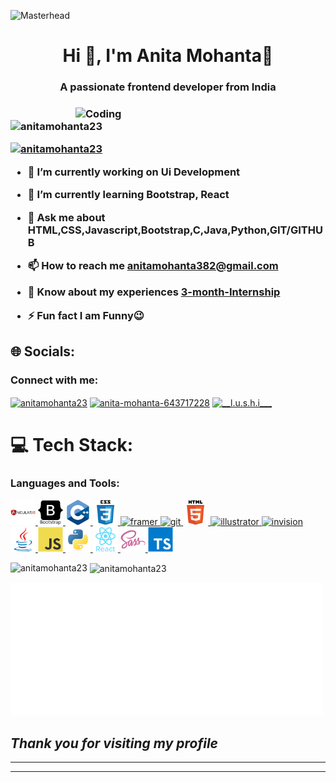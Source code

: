 ![Masterhead](https://user-images.githubusercontent.com/74038190/241765440-80728820-e06b-4f96-9c9e-9df46f0cc0a5.gif)
<h1 align="center">Hi 👋, I'm Anita Mohanta🎀</h1>
<h3 align="center">A passionate frontend developer from India<h3>

<img align="right" alt="Coding" width="400" src="https://camo.githubusercontent.com/13b486d971f17b46ffd6cda9cb2699a71d0c784d53d75eddfb345e2000f46824/68747470733a2f2f63646e2e6472696262626c652e636f6d2f75736572732f323334343830312f73637265656e73686f74732f343737343537382f616c70686174657374657273616e696d6174696f6e322e676966">

<p align="left"> <img src="https://komarev.com/ghpvc/?username=anitamohanta23&label=Profile%20views&color=0e75b6&style=flat" alt="anitamohanta23" /> </p>

<p align="left"> <a href="https://twitter.com/anitamohanta23" target="blank"><img src="https://img.shields.io/twitter/follow/anitamohanta23?logo=twitter&style=for-the-badge" alt="anitamohanta23" /></a> </p>

- 🔭 I’m currently working on **Ui Development**

- 🌱 I’m currently learning **Bootstrap, React**

- 💬 Ask me about **HTML,CSS,Javascript,Bootstrap,C,Java,Python,GIT/GITHUB**

- 📫 How to reach me **anitamohanta382@gmail.com**

- 📄 Know about my experiences [3-month-Internship](3-month-Internship)

- ⚡ Fun fact **I am Funny😉**

## 🌐 Socials:
<h3 align="left">Connect with me:</h3>
<p align="left">
<a href="https://twitter.com/anitamohanta23" target="blank"><img align="center" src="https://raw.githubusercontent.com/rahuldkjain/github-profile-readme-generator/master/src/images/icons/Social/twitter.svg" alt="anitamohanta23" height="30" width="40" /></a>
<a href="https://linkedin.com/in/anita-mohanta-643717228" target="blank"><img align="center" src="https://raw.githubusercontent.com/rahuldkjain/github-profile-readme-generator/master/src/images/icons/Social/linked-in-alt.svg" alt="anita-mohanta-643717228" height="30" width="40" /></a>
<a href="https://instagram.com/__l.u.s.h.i___" target="blank"><img align="center" src="https://raw.githubusercontent.com/rahuldkjain/github-profile-readme-generator/master/src/images/icons/Social/instagram.svg" alt="__l.u.s.h.i___" height="30" width="40" /></a>
</p>

# 💻 Tech Stack:
<h3 align="left">Languages and Tools:</h3>
<p align="left"> <a href="https://angular.io" target="_blank" rel="noreferrer"> <img src="https://raw.githubusercontent.com/devicons/devicon/master/icons/angularjs/angularjs-original-wordmark.svg" alt="angularjs" width="40" height="40"/> </a> <a href="https://getbootstrap.com" target="_blank" rel="noreferrer"> <img src="https://raw.githubusercontent.com/devicons/devicon/master/icons/bootstrap/bootstrap-plain-wordmark.svg" alt="bootstrap" width="40" height="40"/> </a> <a href="https://www.w3schools.com/cpp/" target="_blank" rel="noreferrer"> <img src="https://raw.githubusercontent.com/devicons/devicon/master/icons/cplusplus/cplusplus-original.svg" alt="cplusplus" width="40" height="40"/> </a> <a href="https://www.w3schools.com/css/" target="_blank" rel="noreferrer"> <img src="https://raw.githubusercontent.com/devicons/devicon/master/icons/css3/css3-original-wordmark.svg" alt="css3" width="40" height="40"/> </a> <a href="https://www.framer.com/" target="_blank" rel="noreferrer"> <img src="https://www.vectorlogo.zone/logos/framer/framer-icon.svg" alt="framer" width="40" height="40"/> </a> <a href="https://git-scm.com/" target="_blank" rel="noreferrer"> <img src="https://www.vectorlogo.zone/logos/git-scm/git-scm-icon.svg" alt="git" width="40" height="40"/> </a> <a href="https://www.w3.org/html/" target="_blank" rel="noreferrer"> <img src="https://raw.githubusercontent.com/devicons/devicon/master/icons/html5/html5-original-wordmark.svg" alt="html5" width="40" height="40"/> </a> <a href="https://www.adobe.com/in/products/illustrator.html" target="_blank" rel="noreferrer"> <img src="https://www.vectorlogo.zone/logos/adobe_illustrator/adobe_illustrator-icon.svg" alt="illustrator" width="40" height="40"/> </a> <a href="https://www.invisionapp.com/" target="_blank" rel="noreferrer"> <img src="https://www.vectorlogo.zone/logos/invisionapp/invisionapp-icon.svg" alt="invision" width="40" height="40"/> </a> <a href="https://www.java.com" target="_blank" rel="noreferrer"> <img src="https://raw.githubusercontent.com/devicons/devicon/master/icons/java/java-original.svg" alt="java" width="40" height="40"/> </a> <a href="https://developer.mozilla.org/en-US/docs/Web/JavaScript" target="_blank" rel="noreferrer"> <img src="https://raw.githubusercontent.com/devicons/devicon/master/icons/javascript/javascript-original.svg" alt="javascript" width="40" height="40"/> </a> <a href="https://www.python.org" target="_blank" rel="noreferrer"> <img src="https://raw.githubusercontent.com/devicons/devicon/master/icons/python/python-original.svg" alt="python" width="40" height="40"/> </a> <a href="https://reactjs.org/" target="_blank" rel="noreferrer"> <img src="https://raw.githubusercontent.com/devicons/devicon/master/icons/react/react-original-wordmark.svg" alt="react" width="40" height="40"/> </a> <a href="https://sass-lang.com" target="_blank" rel="noreferrer"> <img src="https://raw.githubusercontent.com/devicons/devicon/master/icons/sass/sass-original.svg" alt="sass" width="40" height="40"/> </a> <a href="https://www.typescriptlang.org/" target="_blank" rel="noreferrer"> <img src="https://raw.githubusercontent.com/devicons/devicon/master/icons/typescript/typescript-original.svg" alt="typescript" width="40" height="40"/> </a> </p>

<p><img align="left" src="https://github-readme-stats.vercel.app/api/top-langs?username=anitamohanta23&show_icons=true&locale=en&layout=compact" alt="anitamohanta23" /></p>

<p>&nbsp;<img align="center" src="https://github-readme-stats.vercel.app/api?username=anitamohanta23&show_icons=true&locale=en" alt="anitamohanta23" /></p>
<!--
<p><img align="center" src="https://github-readme-streak-stats.herokuapp.com/?user=anitamohanta23&" alt="anitamohanta23" /></p>
-->
<img width="500" src="https://raw.githubusercontent.com/2KAbhishek/2KAbhishek/master/assets/gen/metrics.svg" />


<h2><b><i> Thank you for visiting my profile</i><b></h2>
<hr><hr>
